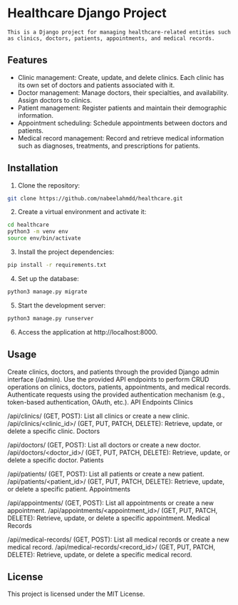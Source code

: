 # Healthcare Django Project

```This is a Django project for managing healthcare-related entities such as clinics, doctors, patients, appointments, and medical records.```

## Features

- Clinic management: Create, update, and delete clinics. Each clinic has its own set of doctors and patients associated with it.
- Doctor management: Manage doctors, their specialties, and availability. Assign doctors to clinics.
- Patient management: Register patients and maintain their demographic information.
- Appointment scheduling: Schedule appointments between doctors and patients.
- Medical record management: Record and retrieve medical information such as diagnoses, treatments, and prescriptions for patients.

## Installation

1. Clone the repository:

```bash
git clone https://github.com/nabeelahmdd/healthcare.git
```
2. Create a virtual environment and activate it:
```bash
cd healthcare
python3 -m venv env
source env/bin/activate
```
3. Install the project dependencies:
```bash
pip install -r requirements.txt
```
4. Set up the database:
```bash
python3 manage.py migrate
```
5. Start the development server:
```bash
python3 manage.py runserver
```
6. Access the application at http://localhost:8000.

## Usage
Create clinics, doctors, and patients through the provided Django admin interface (/admin).
Use the provided API endpoints to perform CRUD operations on clinics, doctors, patients, appointments, and medical records.
Authenticate requests using the provided authentication mechanism (e.g., token-based authentication, OAuth, etc.).
API Endpoints
Clinics

/api/clinics/ (GET, POST): List all clinics or create a new clinic.
/api/clinics/<clinic_id>/ (GET, PUT, PATCH, DELETE): Retrieve, update, or delete a specific clinic.
Doctors

/api/doctors/ (GET, POST): List all doctors or create a new doctor.
/api/doctors/<doctor_id>/ (GET, PUT, PATCH, DELETE): Retrieve, update, or delete a specific doctor.
Patients

/api/patients/ (GET, POST): List all patients or create a new patient.
/api/patients/<patient_id>/ (GET, PUT, PATCH, DELETE): Retrieve, update, or delete a specific patient.
Appointments

/api/appointments/ (GET, POST): List all appointments or create a new appointment.
/api/appointments/<appointment_id>/ (GET, PUT, PATCH, DELETE): Retrieve, update, or delete a specific appointment.
Medical Records

/api/medical-records/ (GET, POST): List all medical records or create a new medical record.
/api/medical-records/<record_id>/ (GET, PUT, PATCH, DELETE): Retrieve, update, or delete a specific medical record.
## License
This project is licensed under the MIT License.
